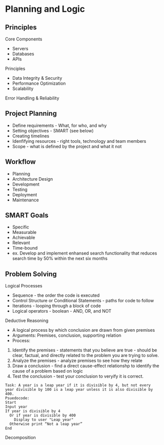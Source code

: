 # Planning and Logic

## Principles
Core Components
- Servers
- Databases
- APIs

Principles
- Data Integrity & Security
- Performance Optimization
- Scalability

Error Handling & Reliability

## Project Planning
- Define requirements - What, for who, and why
- Setting objectives - SMART (see below)
- Creating timelines
- Idenfifying resources - right tools, technology and team members
- Scope - what is defined by the project and what it not

## Workflow
- Planning
- Architecture Design
- Development 
- Testing
- Deployment
- Maintenance

## SMART Goals
- Specific
- Measurable
- Achievable
- Relevant
- Time-bound
- ex. Develop and implement enhansed search functionality that reduces search time by 50% within the next six months

## Problem Solving
Logical Processes
- Sequence - the order the code is executed
- Control Structure or Conditional Statements - paths for code to follow
- Iterations - looping through a block of code
- Logical operators - boolean - AND, OR, and NOT

Deductive Reasoning
- A logical process by which conclusion are drawn from given premises
- Arguments: Premises, conclusion, supporting relation
- Process:
1. Identify the premises - statements that you believe are true - should be clear, factual, and directly related to the problem you are trying to solve.
2. Analyze the premises - analyze premises to see how they relate
3. Draw a conclusion - find a direct cause-effect relationshp to identify the cause of a problem based on logic
4. Test the conclusion - test your conclusion to veryify it is correct.

```
Task: A year is a leap year if it is divisible by 4, but not every year divisible by 100 is a leap year unless it is also divisible by 400.
Psuedocode:
Start
Input year 
If year is divisible by 4
  Or if year is divisible by 400
    Display to user "Leap year"
  Otherwise print “Not a leap year”
End
```

Decomposition

